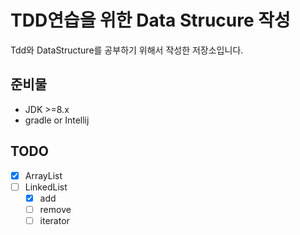# TDD연습을 위한 Data Strucure 작성
Tdd와 DataStructure를 공부하기 위해서 작성한 저장소입니다.

## 준비물
* JDK >=8.x
* gradle or Intellij

## TODO
- [X] ArrayList
- [ ] LinkedList
    - [X] add
    - [ ] remove
    - [ ] iterator 
